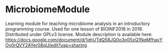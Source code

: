 # MicrobiomeModule
Learning module for teaching microbiome analysis in an introductory programming course. Used for one lesson of BIOINF2018 in 2018. Distributed under GPLv3 license. Module description is available here: https://docs.google.com/document/d/1qhUTdQ58JQ0o3o05zQ1NqMfhaxYOy0rQVY2AYer08qU/edit?usp=sharing
